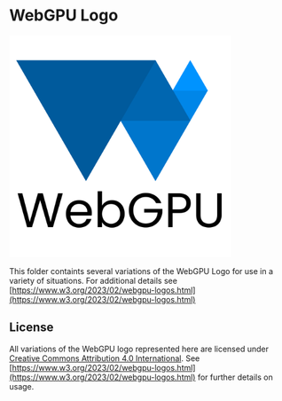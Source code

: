# WebGPU Logo

<img alt="WebGPU logo" src="webgpu-responsive.svg" width="400">

This folder containts several variations of the WebGPU Logo for use in a variety of situations.
For additional details see [https://www.w3.org/2023/02/webgpu-logos.html](https://www.w3.org/2023/02/webgpu-logos.html)

## License

All variations of the WebGPU logo represented here are licensed under [Creative Commons Attribution 4.0 International](https://creativecommons.org/licenses/by/4.0/).
See [https://www.w3.org/2023/02/webgpu-logos.html](https://www.w3.org/2023/02/webgpu-logos.html) for further details on usage.
